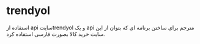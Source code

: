 # trendyol
 استفاده از api سایتtrendyol و یک api مترجم برای ساختن برنامه ای که بتوان از این سایت خرید کالا بصورت فارسی استفاده کرد.
